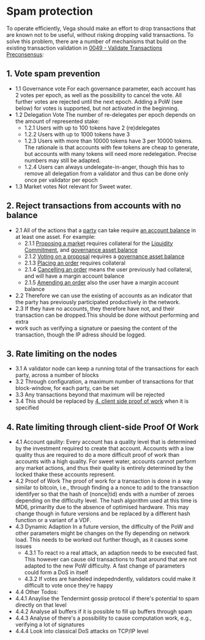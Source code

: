 # Spam protection
To operate efficiently, Vega should make an effort to drop transactions that are known not to be useful, without risking dropping valid transactions. To solve this problem, there are a number of mechanisms that build on the existing transaction validation in [0049 - Validate Transactions Preconsensus](./0049-validate-transaction-preconsensus.md):


## 1. Vote spam prevention
 - 1.1 Governance vote
  For each governance parameter, each account has 2 votes per epoch, as well as the possibility to cancel the vote. All further votes are rejected until the next epoch. 
  Adding a PoW (see below) for votes is supported, but not activated in the beginning.
 - 1.2 Delegation Vote
  The number of re-delegates per epoch depends on the amount of represented stake:
   - 1.2.1 Users with up to 100 tokens have 2 (re)delegates
   - 1.2.2 Users with up to 1000 tokens have 3
   - 1.2.3 Users with more than 10000 tokens have 3 per 10000 tokens.
   The rationale is that accounts with few tokens are cheap to generate, but accounts with many tokens will need more redelegation. Precise numbers may still be adapted.
   - 1.2.4 Users can always undelegate-in-anger, though this has to remove all delegation from a validator and thus can be done only once per validator per epoch
 - 1.3 Market votes
   Not relevant for Sweet water. 
## 2. Reject transactions from accounts with no balance
- 2.1 All of the actions that a [party](./0017-party.md) can take require [an account balance](./0013-accounts.md) in at least one asset. For example:
  - 2.1.1 [Proposing a market](./0028-governance.md) requires collateral for the [Liquidity Commitment](./0044-lp-mechanics.md#orders-buy-shapesell-shape), and [governance asset balance](./0028-governance.md)
  - 2.1.2 [Voting on a proposal](./0028-governance.md) requires a [governance asset balance](./0028-governance.md)
  - 2.1.3 [Placing an order](./0011-check-order-allocate-margin.md#outline) requires collateral
  - 2.1.4 [Cancelling an order](./0033-cancel-orders.md) means the user previously had collateral, and will have a margin account balance
  - 2.1.5 [Amending an order](./0033-cancel-orders.md) also the user have a margin account balance
- 2.2 Therefore we can use the existing of accounts as an indicator that the party has previously participated productively in the network. 
- 2.3 If they have no accounts, they therefore have not, and their transaction can be dropped.This should be done without performing and extra
- work such as verifying a signature or paesing the content of the transaction, though the IP adress should be logged.

## 3. Rate limiting on the nodes
- 3.1 A validator node can keep a running total of the transactions for each party, across a number of blocks
- 3.2 Through configuration, a maximum number of transactions for that block-window, for each party, can be set
- 3.3 Any transactions beyond that maximum will be rejected
- 3.4 This should be replaced by [4. client side proof of work](#4-rate-limiting-through-client-side-proof-of-work) when it is specified

## 4. Rate limiting through client-side Proof Of Work

- 4.1 Account qaulity:
Every account has a quality level that is determined by the investment required to create that account. Accounts with 
a low quality thus are required to do a more difficult proof of work than accounts with a high quality. 
For sweet water, accounts cannot perform any market actions, and thus their quality is entirely determined by
the locked thake these accounts represent.
- 4.2 Proof of Work
The proof of work for a transaction is done in a way similar to bitcoin, i.e., through finding a a nonce to add
to the transaction identifyer so that the hash of (nonce|tid) ends with a number of zeroes depending on the
difficulty level. The hash algorithm used at this time is MD6, primarilty due to the absence of optimised hardware. 
This may change though in future versions and be replaced by a different hash function or a variant of a VDF.
- 4.3 Dynamic Adaption
In a future version, the difficulty of the PoW and other parameters might be changes on the fly depending on network 
load. This needs to be worked out further though, as it causes some issues
  - 4.3.1 To react ro a real attack, an adaption needs to be executed fast. This however can cause old transactions
         to float around that are not adapted to the new PoW difficulty. A fast change of parameters could form a
         DoS in itself
  - 4.3.2 If votes are handeled indepedndently, validators could make it difficult to vote once they're happy
 - 4.4 Other Todos:
  - 4.4.1 Anaylise the Tendermint gossip protocol if there's potential to spam directly on that level
  - 4.4.2 Analyse all buffers if it is possible to fill up buffers through spam
  - 4.4.3 Analyse of there's a possibility to cause computation work, e.g., verifying a lot of signatures
  - 4.4.4 Look into classical DoS attacks on TCP/IP level



